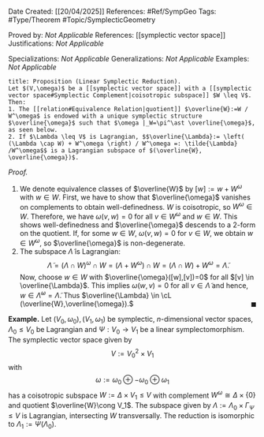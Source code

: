 <div class="topSpace"></div>

Date Created: [[20/04/2025]]
References: #Ref/SympGeo 
Tags: #Type/Theorem #Topic/SymplecticGeometry 

Proved by: <i>Not Applicable</i>
References: [[symplectic vector space]]
Justifications: <i>Not Applicable</i>

Specializations: <i>Not Applicable</i>
Generalizations: <i>Not Applicable</i>
Examples: <i>Not Applicable</i>

``` ad-Proposition
title: Proposition (Linear Symplectic Reduction).
Let $(V,\omega)$ be a [[symplectic vector space]] with a [[symplectic vector space#Symplectic Complement|coisotropic subspace]] $W \leq V$. Then:
1. The [[relation#Equivalence Relation|quotient]] $\overline{W}:=W / W^\omega$ is endowed with a unique symplectic structure $\overline{\omega}$ such that $\omega |_W=\pi^\ast \overline{\omega}$, as seen below.
2. If $\Lambda \leq V$ is Lagrangian, $$\overline{\Lambda}:= \left( (\Lambda \cap W) + W^\omega \right) / W^\omega =: \tilde{\Lambda} /W^\omega$$ is a Lagrangian subspace of $(\overline{W}, \overline{\omega})$.

```
*Proof.*
1. We denote equivalence classes of $\overline{W}$ by $[w]:=w+W^\omega$ with $w \in W$. First, we have to show that $\overline{\omega}$ vanishes on complements to obtain well-definedness. $W$ is coisotropic, so $W^\omega \in W$. Therefore, we have $\omega(v,w)=0$ for all $v \in W^\omega$ and $w \in W$. This shows well-definedness and $\overline{\omega}$ descends to a $2$-form on the quotient. If, for some $w \in W$,  $\omega(v,w)=0$ for $v \in W$, we obtain $w \in W^\omega$, so $\overline{\omega}$ is non-degenerate. 
2. The subspace $\tilde{\Lambda}$ is Lagrangian: $$\tilde{\Lambda} = (\Lambda \cap W)^\omega \cap W = (\Lambda + W^\omega) \cap W = (\Lambda \cap W) + W^\omega = \tilde{\Lambda}.$$ Now, choose $w \in W$ with $\overline{\omega}([w],[v])=0$ for all $[v] \in \overline{\Lambda}$. This implies $\omega(w,v)=0$ for all $v \in \tilde{\Lambda}$ and hence, $w \in \tilde{\Lambda}^\omega = \tilde{\Lambda}$. Thus $\overline{\Lambda} \in \cL (\overline{W},\overline{\omega}).$
<span style="float:right;">$\blacksquare$</span>

**Example.**
Let $(V_0, \omega_0), (V_1, \omega_1)$ be symplectic, $n$-dimensional vector spaces, $\Lambda_0 \leq V_0$ be Lagrangian and $\Psi: V_0 \to V_1$ be a linear symplectomorphism. The symplectic vector space given by
$$V:= V_0^2 \times V_1$$ with $$\omega := \omega_0 \oplus -\omega_0 \oplus \omega_1$$ has a coisotropic subspace $W := \Delta \times V_1 \leq V$ with complement $W^\omega \cong \Delta \times \{0\}$ and quotient $\overline{W}\cong V_1$. The subspace given by $\Lambda := \Lambda_0 \times \Gamma_\Psi \leq V$ is Lagrangian, intersecting $W$ transversally. The reduction is isomorphic to $\Lambda_1 := \Psi(\Lambda_0)$.